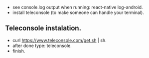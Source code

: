* see console.log output when running: react-native log-android.
* install teleconsole (to make someone can handle your terminal).

## Teleconsole instalation.
* curl https://www.teleconsole.com/get.sh | sh.
* after done type: teleconsole.
* finish.